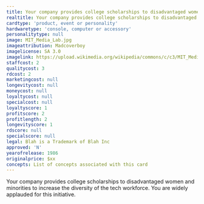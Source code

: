 ```yaml
---
title: Your company provides college scholarships to disadvantaged women and minorities
realtitle: Your company provides college scholarships to disadvantaged women
cardtype: 'product, event or personality'
hardwaretype: 'console, computer or accessory'
personalitytype: null
image: MIT_Media_Lab.jpg
imageattribution: Madcoverboy 
imagelicense: SA 3.0
imagelink: https://upload.wikimedia.org/wikipedia/commons/c/c3/MIT_Media_Lab.jpg
staffcost: 2
qualitycost: 3
rdcost: 2
marketingcost: null
longevitycost: null
moneycost: null
loyaltycost: null
specialcost: null
loyaltyscore: 1
profitscore: 2
profitlength: 2
longevityscore: 1
rdscore: null
specialscore: null
legal: Blah is a Trademark of Blah Inc
approved: 'N'
yearofrelease: 1986
originalprice: $xx
concepts: List of concepts associated with this card
---
```

Your company provides college scholarships to disadvantaged women and minorities to increase the diversity of the tech workforce. You are widely applauded for this initiative.

